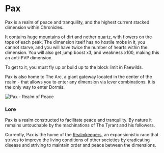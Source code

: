 # Pax

Pax is a realm of peace and tranquility, and the highest current stacked dimension within Chronicles.

It contains huge mountains of dirt and nether quartz, with flowers on the tops of each peak. The dimension itself has no hostile mobs in it, you cannot starve, and you will have twice the number of hearts within the dimension. You will also get jump boost x3, and weakness x100, making this an anti-PVP dimension.

To get to it, you must fly up or build up to the block limit in Faewilds.

Pax is also home to The Arc, a giant gateway located in the center of the realm - that allows you to enter any dimension via lever combinations. It is the only way to enter Dormis.

![Pax - Realm of Peace](../../.gitbook/assets/pax2.png)

### Lore

Pax is a realm constructed to facilitate peace and tranquility. By nature it remains untouchable by the machinations of The Tyrant and his followers.

Currently, Pax is the home of the [Realmkeepers](https://thebrackenpack.fandom.com/wiki/Realmkeepers), an expansionistic race that strives to improve the living conditions of other societies by eradicating disease and striving to maintain order and peace between the dimensions.
